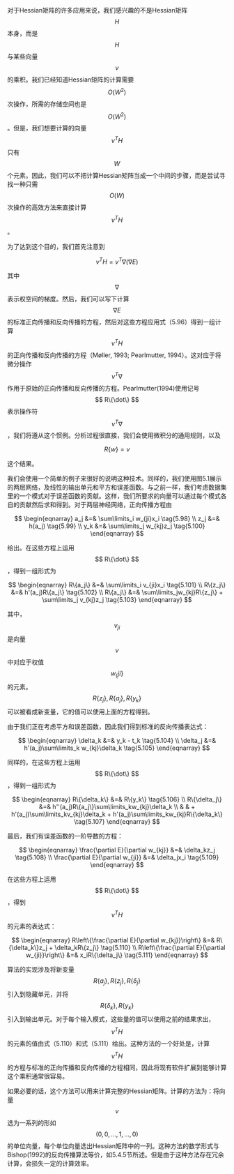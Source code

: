对于Hessian矩阵的许多应用来说，我们感兴趣的不是Hessian矩阵$$ H $$本身，而是$$ H $$与某些向量$$ v $$的乘积。我们已经知道Hessian矩阵的计算需要$$ O(W^2) $$次操作，所需的存储空间也是$$ O(W^2) $$。但是，我们想要计算的向量$$ v^TH $$只有$$ W $$个元素。因此，我们可以不把计算Hessian矩阵当成一个中间的步骤，而是尝试寻找一种只需$$ O(W) $$次操作的高效方法来直接计算$$ v^TH $$。    

为了达到这个目的，我们首先注意到

$$
v^TH = v^T\nabla(\nabla E) \tag{5.96}
$$

其中$$ \nabla $$表示权空间的梯度。然后，我们可以写下计算$$ \nabla E $$的标准正向传播和反向传播的方程，然后对这些方程应用式（5.96）得到一组计算$$ v^TH $$的正向传播和反向传播的方程（Møller, 1993; Pearlmutter, 1994）。这对应于将微分操作$$ v^T\nabla $$作用于原始的正向传播和反向传播的方程。Pearlmutter(1994)使用记号$$ R\{\dot\} $$表示操作符$$ v^T\nabla
$$，我们将遵从这个惯例。分析过程很直接，我们会使用微积分的通用规则，以及

$$
R\{w\} = v \tag{5.97}
$$

这个结果。    

我们会使用一个简单的例子来很好的说明这种技术。同样的，我们使用图5.1展示的两层网络，及线性的输出单元和平方和误差函数。与之前一样，我们考虑数据集里的一个模式对于误差函数的贡献。这样，我们所要求的向量可以通过每个模式各自的贡献然后求和得到。对于两层神经网络，正向传播方程由    

$$
\begin{eqnarray}
a_j &=& \sum\limits_i w_{ji}x_i \tag{5.98} \\
z_j &=& h(a_j) \tag{5.99} \\
y_k &=& \sum\limits_j w_{kj}z_j \tag{5.100}
\end{eqnarray}
$$

给出。在这些方程上运用$$ R\{\dot\} $$，得到一组形式为

$$
\begin{eqnarray}
R\{a_j\} &=& \sum\limits_i v_{ji}x_i \tag{5.101} \\
R\{z_j\} &=& h'(a_j)R\{a_j\} \tag{5.102} \\
R\{a_j\} &=& \sum\limits_jw_{kj}R\{z_j\} + \sum\limits_j v_{kj}z_j \tag{5.103}
\end{eqnarray}
$$

其中，$$ v_{ji} $$是向量$$ v $$中对应于权值$$ w_\{ji\} $$的元素。$$ R\{z_j\}, R\{a_j\}, R\{y_k\} $$可以被看成新变量，它的值可以使用上面的方程得到。    

由于我们正在考虑平方和误差函数，因此我们得到标准的反向传播表达式：    

$$
\begin{eqnarray}
\delta_k &=& y_k - t_k \tag{5.104} \\
\delta_j &=& h'(a_j)\sum\limits_k w_{kj}\delta_k \tag{5.105}
\end{eqnarray}
$$

同样的，在这些方程上运用$$ R\{\dot\} $$，得到一组形式为

$$
\begin{eqnarray}
R\{\delta_k\} &=& R\{y_k\} \tag{5.106} \\
R\{\delta_j\} &=& h''(a_j)R\{a_j\}\sum\limits_kw_{kj}\delta_k \\
& & + h'(a_j)\sum\limits_kv_{kj}\delta_k + h'(a_j)\sum\limits_kw_{kj}R\{\delta_k\} \tag{5.107}
\end{eqnarray}
$$

最后，我们有误差函数的一阶导数的方程：

$$
\begin{eqnarray}
\frac{\partial E}{\partial w_{kj}} &=& \delta_kz_j \tag{5.108} \\
\frac{\partial E}{\partial w_{ji}} &=& \delta_jx_i \tag{5.109}
\end{eqnarray}
$$


在这些方程上运用$$ R\{\dot\} $$，得到$$ v^TH $$的元素的表达式：    

$$
\begin{eqnarray}
R\left\{\frac{\partial E}{\partial w_{kj}}\right\} &=& R\{\delta_k\}z_j + \delta_kR\{z_j\} \tag{5.110} \\
R\left\{\frac{\partial E}{\partial w_{ji}}\right\} &=& x_iR\{\delta_j\} \tag{5.111}
\end{eqnarray}
$$

算法的实现涉及将新变量$$ R\{a_j\}, R\{z_j\}, R\{\delta_j\} $$引入到隐藏单元，并将$$ R\{\delta_k\}, R\{y_k\} $$引入到输出单元。对于每个输入模式，这些量的值可以使用之前的结果求出，$$ v^TH $$的元素的值由式（5.110）和式（5.111）给出。这种方法的一个好处是，计算$$ v^TH $$的方程与标准的正向传播和反向传播的方程相同，因此将现有软件扩展到能够计算这个乘积通常很容易。    

如果必要的话，这个方法可以用来计算完整的Hessian矩阵。计算的方法为：将向量$$ v $$选为一系列的形如$$ (0, 0,...,1,...,0) $$的单位向量，每个单位向量选出Hessian矩阵中的一列。这种方法的数学形式与Bishop(1992)的反向传播算法等价，如5.4.5节所述。但是由于这种方法存在冗余计算，会损失一定的计算效率。


